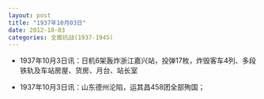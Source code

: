 ```yaml
---
layout: post
title: "1937年10月03日"
date: 2012-10-03
categories: 全面抗战(1937-1945)
---
```


<meta name="referrer" content="no-referrer" />

- 1937年10月3日讯：日机6架轰炸浙江嘉兴站，投弹17枚，炸毁客车4列、多段铁轨及车站房屋、货房、月台、站长室 

- 1937年10月3日讯：山东德州沦陷，运其昌458团全部殉国； 


